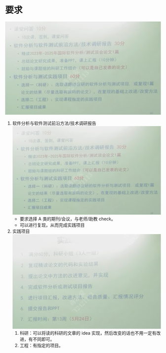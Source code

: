 # 要求

![要求](images/image-要求.png)

1. 软件分析与软件测试前沿方法/技术调研报告  
   ![alt text](images/image-要求-1.png)  
   * 要求选择 A 类的期刊/会议，与老师/助教 check。
   * 可以进行复现，从而完成实践项目
2. 实践项目  
   ![alt text](images/image-要求-3.png)
   1. 科研：可以将读的科研的文章的 idea 实现，然后改变的话也不用一定有改进，有不同即可。
   2. 工程：有指定的项目。
